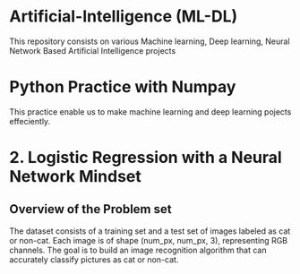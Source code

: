 # Artificial-Intelligence (ML-DL)
This repository consists on various Machine learning, Deep learning, Neural Network Based Artificial Intelligence projects 

# Python Practice with Numpay
This practice enable us to make machine learning and deep learning pojects effeciently.

# 2. Logistic Regression with a Neural Network Mindset
## Overview of the Problem set 
The dataset consists of a training set and a test set of images labeled as cat or non-cat. Each image is of shape (num_px, num_px, 3), representing RGB channels. The goal is to build an image recognition algorithm that can accurately classify pictures as cat or non-cat.

